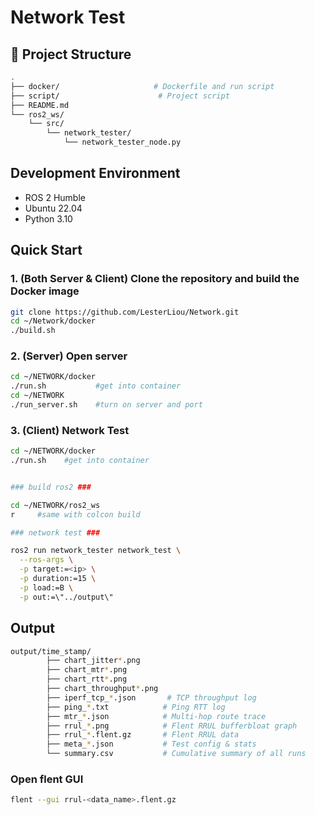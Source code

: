 # Network Test 


## 📁  Project Structure

```bash
.
├── docker/                     # Dockerfile and run script
├── script/                      # Project script
├── README.md
└── ros2_ws/
    └── src/            
        └── network_tester/
            └── network_tester_node.py  
```

## Development Environment
- ROS 2 Humble
- Ubuntu 22.04
- Python 3.10

## Quick Start

### 1. (Both Server & Client) Clone the repository and build the Docker image 
```bash
git clone https://github.com/LesterLiou/Network.git
cd ~/Network/docker
./build.sh 
```
### 2. (Server) Open server
```bash
cd ~/NETWORK/docker
./run.sh           #get into container
cd ~/NETWORK
./run_server.sh    #turn on server and port
```
### 3.  (Client) Network Test
```bash
cd ~/NETWORK/docker
./run.sh    #get into container


### build ros2 ###

cd ~/NETWORK/ros2_ws
r     #same with colcon build

### network test ###

ros2 run network_tester network_test \
  --ros-args \
  -p target:=<ip> \
  -p duration:=15 \
  -p load:=B \
  -p out:=\"../output\"
```
## Output
```bash
output/time_stamp/
        ├── chart_jitter*.png            
        ├── chart_mtr*.png            
        ├── chart_rtt*.png            
        ├── chart_throughput*.png                     
        ├── iperf_tcp_*.json       # TCP throughput log
        ├── ping_*.txt            # Ping RTT log      
        ├── mtr_*.json            # Multi-hop route trace
        ├── rrul_*.png            # Flent RRUL bufferbloat graph
        ├── rrul_*.flent.gz       # Flent RRUL data
        ├── meta_*.json           # Test config & stats
        └── summary.csv           # Cumulative summary of all runs
```
### Open flent GUI 
```bash
flent --gui rrul-<data_name>.flent.gz
```


